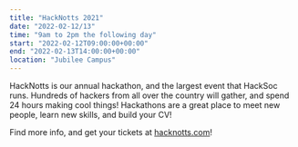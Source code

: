 ```yaml
---
title: "HackNotts 2021"
date: "2022-02-12/13"
time: "9am to 2pm the following day"
start: "2022-02-12T09:00:00+00:00"
end: "2022-02-13T14:00:00+00:00"
location: "Jubilee Campus"
---
```


HackNotts is our annual hackathon, and the largest event that HackSoc runs. Hundreds of hackers from all over the country will gather, and spend 24 hours making cool things! Hackathons are a great place to meet new people, learn new skills, and build your CV!

Find more info, and get your tickets at [hacknotts.com](https://www.hacknotts.com/)!